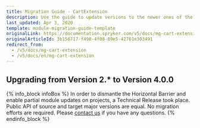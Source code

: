 ```yaml
---
title: Migration Guide - CartExtension
description: Use the guide to update versions to the newer ones of the CartExtension module.
last_updated: Apr 3, 2020
template: module-migration-guide-template
originalLink: https://documentation.spryker.com/v5/docs/mg-cart-extension
originalArticleId: 3b156717-f498-4f08-89e5-42761e303491
redirect_from:
  - /v5/docs/mg-cart-extension
  - /v5/docs/en/mg-cart-extension
---
```


## Upgrading from Version 2.* to Version 4.0.0
{% info_block infoBox %}
In order to dismantle the Horizontal Barrier and enable partial module updates on projects, a Technical Release took place. Public API of source and target major versions are equal. No migration efforts are required. Please [contact us](https://spryker.com/en/support/) if you have any questions.
{% endinfo_block %}
